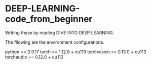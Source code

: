 # DEEP-LEARNING-code_from_beginner

Writing these by reading DIVE INTO DEEP LEARNING.

The fllowing are the environment configurations.

python == 3.9.17
torch == 1.12.0 + cu113
torchvision == 0.13.0 + cu113
torchaudio == 0.12.0 + cu113
